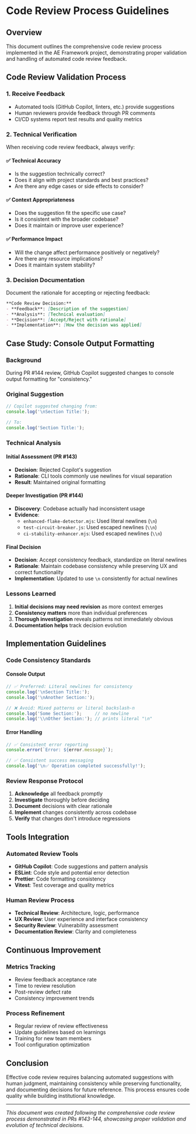 # Code Review Process Guidelines

## Overview

This document outlines the comprehensive code review process implemented in the AE Framework project, demonstrating proper validation and handling of automated code review feedback.

## Code Review Validation Process

### 1. Receive Feedback
- Automated tools (GitHub Copilot, linters, etc.) provide suggestions
- Human reviewers provide feedback through PR comments
- CI/CD systems report test results and quality metrics

### 2. Technical Verification
When receiving code review feedback, always verify:

#### ✅ Technical Accuracy
- Is the suggestion technically correct?
- Does it align with project standards and best practices?
- Are there any edge cases or side effects to consider?

#### ✅ Context Appropriateness
- Does the suggestion fit the specific use case?
- Is it consistent with the broader codebase?
- Does it maintain or improve user experience?

#### ✅ Performance Impact
- Will the change affect performance positively or negatively?
- Are there any resource implications?
- Does it maintain system stability?

### 3. Decision Documentation
Document the rationale for accepting or rejecting feedback:

```markdown
**Code Review Decision:**
- **Feedback**: [Description of the suggestion]
- **Analysis**: [Technical evaluation]
- **Decision**: [Accept/Reject with rationale]
- **Implementation**: [How the decision was applied]
```

## Case Study: Console Output Formatting

### Background
During PR #144 review, GitHub Copilot suggested changes to console output formatting for "consistency."

### Original Suggestion
```javascript
// Copilot suggested changing from:
console.log('\nSection Title:');

// To:
console.log('Section Title:');
```

### Technical Analysis

#### Initial Assessment (PR #143)
- **Decision**: Rejected Copilot's suggestion
- **Rationale**: CLI tools commonly use newlines for visual separation
- **Result**: Maintained original formatting

#### Deeper Investigation (PR #144)
- **Discovery**: Codebase actually had inconsistent usage
- **Evidence**: 
  - `enhanced-flake-detector.mjs`: Used literal newlines (`\n`)
  - `test-circuit-breaker.js`: Used escaped newlines (`\\n`)
  - `ci-stability-enhancer.mjs`: Used escaped newlines (`\\n`)

#### Final Decision
- **Decision**: Accept consistency feedback, standardize on literal newlines
- **Rationale**: Maintain codebase consistency while preserving UX and correct functionality
- **Implementation**: Updated to use `\n` consistently for actual newlines

### Lessons Learned

1. **Initial decisions may need revision** as more context emerges
2. **Consistency matters** more than individual preferences
3. **Thorough investigation** reveals patterns not immediately obvious
4. **Documentation helps** track decision evolution

## Implementation Guidelines

### Code Consistency Standards

#### Console Output
```javascript
// ✅ Preferred: Literal newlines for consistency
console.log('\nSection Title:');
console.log('\nAnother Section:');

// ❌ Avoid: Mixed patterns or literal backslash-n
console.log('Some Section:');     // no newline
console.log('\\nOther Section:'); // prints literal "\n"
```

#### Error Handling
```javascript
// ✅ Consistent error reporting
console.error(`Error: ${error.message}`);

// ✅ Consistent success messaging  
console.log('\n✅ Operation completed successfully!');
```

### Review Response Protocol

1. **Acknowledge** all feedback promptly
2. **Investigate** thoroughly before deciding
3. **Document** decisions with clear rationale
4. **Implement** changes consistently across codebase
5. **Verify** that changes don't introduce regressions

## Tools Integration

### Automated Review Tools
- **GitHub Copilot**: Code suggestions and pattern analysis
- **ESLint**: Code style and potential error detection
- **Prettier**: Code formatting consistency
- **Vitest**: Test coverage and quality metrics

### Human Review Process
- **Technical Review**: Architecture, logic, performance
- **UX Review**: User experience and interface consistency
- **Security Review**: Vulnerability assessment
- **Documentation Review**: Clarity and completeness

## Continuous Improvement

### Metrics Tracking
- Review feedback acceptance rate
- Time to review resolution
- Post-review defect rate
- Consistency improvement trends

### Process Refinement
- Regular review of review effectiveness
- Update guidelines based on learnings
- Training for new team members
- Tool configuration optimization

## Conclusion

Effective code review requires balancing automated suggestions with human judgment, maintaining consistency while preserving functionality, and documenting decisions for future reference. This process ensures code quality while building institutional knowledge.

---

*This document was created following the comprehensive code review process demonstrated in PRs #143-144, showcasing proper validation and evolution of technical decisions.*